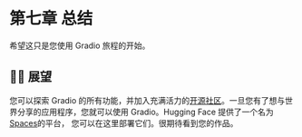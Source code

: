 # 第七章 总结

希望这只是您使用 Gradio 旅程的开始。

## 💪🏻 展望

您可以探索 Gradio 的所有功能，并加入充满活力的[开源社区](https://discuss.huggingface.co/)。一旦您有了想与世界分享的应用程序，您就可以使用 Gradio。Hugging Face 提供了一个名为[Spaces](https://huggingface.co/spaces)的平台， 您可以在这里部署它们。很期待看到您的作品。